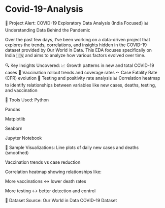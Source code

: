 # Covid-19-Analysis
🚀 Project Alert: COVID-19 Exploratory Data Analysis (India Focused)
📊 Understanding Data Behind the Pandemic

Over the past few days, I’ve been working on a data-driven project that explores the trends, correlations, and insights hidden in the COVID-19 dataset provided by Our World in Data. This EDA focuses specifically on India 🇮🇳 and aims to analyze how various factors evolved over time.

🔍 Key Insights Uncovered:
📈 Growth patterns in new and total COVID-19 cases
💉 Vaccination rollout trends and coverage rates
⚰️ Case Fatality Rate (CFR) evolution
🧪 Testing and positivity rate analysis
📊 Correlation heatmap to identify relationships between variables like new cases, deaths, testing, and vaccination

🔧 Tools Used:
Python

Pandas

Matplotlib

Seaborn

Jupyter Notebook

📌 Sample Visualizations:
Line plots of daily new cases and deaths (smoothed)

Vaccination trends vs case reduction

Correlation heatmap showing relationships like:

More vaccinations ↔️ lower death rates

More testing ↔️ better detection and control

📂 Dataset Source:
Our World in Data COVID-19 Dataset

